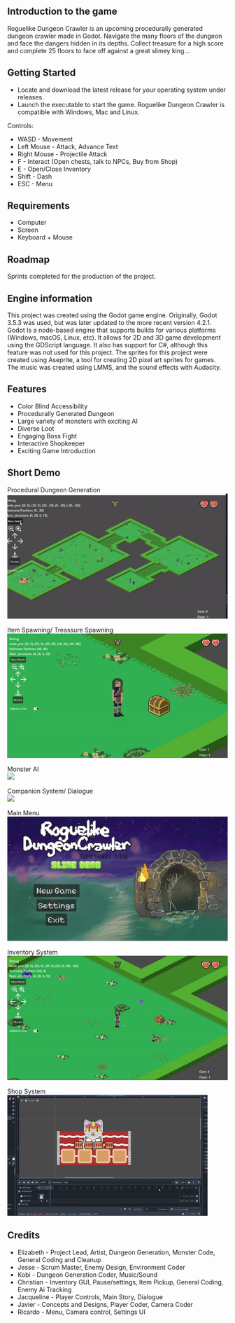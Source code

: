 ## Introduction to the game
  Roguelike Dungeon Crawler is an upcoming procedurally generated dungeon crawler made in Godot. Navigate the many floors of the dungeon and face the dangers hidden in its depths. Collect treasure for a high score and complete 25 floors to face off against a great slimey king... 
  
## Getting Started
  * Locate and download the latest release for your operating system under releases.
  * Launch the executable to start the game. Roguelike Dungeon Crawler is compatible with Windows, Mac and Linux.

  Controls:
  * WASD - Movement
  * Left Mouse - Attack, Advance Text
  * Right Mouse - Projectile Attack
  * F - Interact (Open chests, talk to NPCs, Buy from Shop)
  * E - Open/Close Inventory
  * Shift - Dash
  * ESC - Menu

## Requirements
 * Computer
 * Screen
 * Keyboard + Mouse

## Roadmap
  Sprints completed for the production of the project.
  
## Engine information
  This project was created using the Godot game engine. Originally, Godot 3.5.3 was used, but was later updated to the more recent version 4.2.1. Godot Is a node-based engine that supports builds for various platforms (Windows, macOS, Linux, etc). It allows for 2D and 3D game development using the GDScript language. It also has support for C#, although this feature was not used for this project.
The sprites for this project were created using Aseprite, a tool for creating 2D pixel art sprites for games.
The music was created using LMMS, and the sound effects with Audacity.

## Features
* Color Blind Accessibility
* Procedurally Generated Dungeon
* Large variety of monsters with exciting AI 
* Diverse Loot
* Engaging Boss Fight
* Interactive Shopkeeper
* Exciting Game Introduction

## Short Demo
Procedural Dungeon Generation
<br/>
![](https://github.com/Team-Slime-Dungeon/Roguelike-Dungeon-Crawler/blob/JacquelineBranch/GIF/Procedural%20Dungeon%20Generation%20Demo.gif)
<br/>

Item Spawning/ Treassure Spawning
<br/>
![](https://github.com/Team-Slime-Dungeon/Roguelike-Dungeon-Crawler/blob/JacquelineBranch/GIF/Treassure%20Chest%20Demo.gif)
<br/>

Monster AI
<br/>
![](https://github.com/Team-Slime-Dungeon/Roguelike-Dungeon-Crawler/blob/JacquelineBranch/GIF/Monster%20Demo.gif)
<br/>

Companion System/ Dialogue
<br/>
![](https://github.com/Team-Slime-Dungeon/Roguelike-Dungeon-Crawler/blob/JacquelineBranch/GIF/Companion%20Demo.gif)
<br/>

Main Menu
<br/>
![](https://github.com/Team-Slime-Dungeon/Roguelike-Dungeon-Crawler/blob/JacquelineBranch/GIF/Main%20Menu%20Demo.gif)
<br/>

Inventory System
<br/>
![](https://github.com/Team-Slime-Dungeon/Roguelike-Dungeon-Crawler/blob/JacquelineBranch/GIF/Inventory%20System%20Demo.gif)
<br/>

Shop System
<br/>
![](https://github.com/Team-Slime-Dungeon/Roguelike-Dungeon-Crawler/blob/JacquelineBranch/GIF/Shop%20System%20Demo.gif)
<br/>

## Credits
* Elizabeth - Project Lead, Artist, Dungeon Generation, Monster Code, General Coding and Cleanup
* Jesse - Scrum Master, Enemy Design, Environment Coder 
* Kobi - Dungeon Generation Coder, Music/Sound
* Christian - Inventory GUI, Pause/settings, Item Pickup, General Coding, Enemy Ai Tracking
* Jacqueline -  Player Controls, Main Story, Dialogue
* Javier - Concepts and Designs, Player Coder, Camera Coder
* Ricardo - Menu, Camera control, Settings UI
